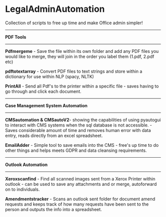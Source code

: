 # LegalAdminAutomation
Collection of scripts to free up time and make Office admin simpler!

_______________________________________________________

**PDF Tools**
_____________

**Pdfmergeme** - Save the file within its own folder and add any PDF files you would like to merge, they will join in the order you label them (1.pdf, 2.pdf etc)

**pdftotextarray** - Convert PDF files to text strings and store within a dictionary for use within NLP (spacy, NLTK)

**PrintAll** - Send all Pdf's to the printer within a specific file - saves having to go through and click each document. 
_____________

**Case Management System Automation**
_____________

**CMSautomation & CMSautoV2**- showing the capabilities of using pyautogui to interact with CMS systems when the sql database is not accessible. - Saves considerable amount of time and removes human error with data entry, reads directly from an excel spreadsheet. 

**EmailAdder** - Simple tool to save emails into the CMS - free's up time to do other things and helps meets GDPR and data cleansing requirements. 
_____________

**Outlook Automation**
_____________

**Xeroxscanfind** - Find all scanned images sent from a Xerox Printer within outlook - can be used to save any attachments and or merge, autoforward on to individuals.

**Amendmentstracker** - Scans an outlook sent folder for document amend requests and keeps track of how many requests have been sent to the person and outputs the info into a spreadsheet. 
